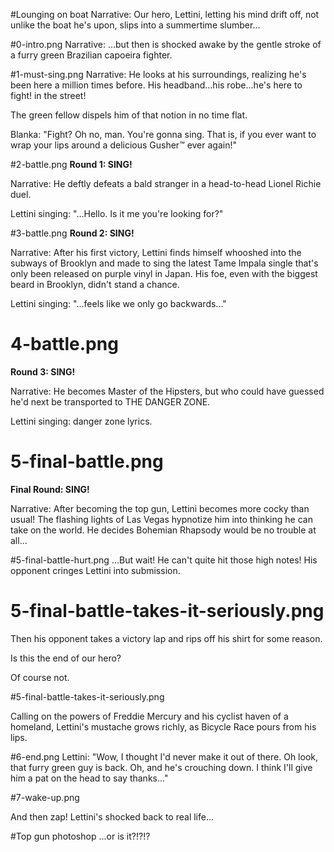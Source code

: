 #Lounging on boat
Narrative: Our hero, Lettini, letting his mind drift off, not unlike the boat he's upon, slips into a summertime slumber...

#0-intro.png
Narrative: ...but then is shocked awake by the gentle stroke of a furry green Brazilian capoeira fighter.

#1-must-sing.png
Narrative: He looks at his surroundings, realizing he's been here a million times before. His headband...his robe...he's here to fight! in the street! 

The green fellow dispels him of that notion in no time flat. 

Blanka: "Fight? Oh no, man. You're gonna sing. That is, if you ever want to wrap your lips around a delicious Gusher™ ever again!"

#2-battle.png
**Round 1: SING!**

Narrative: He deftly defeats a bald stranger in a head-to-head Lionel Richie duel.

Lettini singing: "...Hello. Is it me you're looking for?"

#3-battle.png
**Round 2: SING!**

Narrative: After his first victory, Lettini finds himself whooshed into the subways of Brooklyn and made to sing the latest Tame Impala single that's only been released on purple vinyl in Japan. His foe, even with the biggest beard in Brooklyn, didn't stand a chance.

Lettini singing: "...feels like we only go backwards..."

# 4-battle.png
**Round 3: SING!**

Narrative: He becomes Master of the Hipsters, but who could have guessed he'd next be transported to THE DANGER ZONE.

Lettini singing: danger zone lyrics.

# 5-final-battle.png
**Final Round: SING!**

Narrative: After becoming the top gun, Lettini becomes more cocky than usual! The flashing lights of Las Vegas hypnotize him into thinking he can take on the world. He decides Bohemian Rhapsody would be no trouble at all...

#5-final-battle-hurt.png
...But wait! He can't quite hit those high notes! His opponent cringes Lettini into submission. 

# 5-final-battle-takes-it-seriously.png
Then his opponent takes a victory lap and rips off his shirt for some reason.

Is this the end of our hero?

Of course not.

#5-final-battle-takes-it-seriously.png

Calling on the powers of Freddie Mercury and his cyclist haven of a homeland, Lettini's mustache grows richly, as Bicycle Race pours from his lips.

#6-end.png
Lettini: "Wow, I thought I'd never make it out of there. Oh look, that furry green guy is back. Oh, and he's crouching down. I think I'll give him a pat on the head to say thanks..."

#7-wake-up.png

And then zap! Lettini's shocked back to real life...

#Top gun photoshop
...or is it?!?!?
